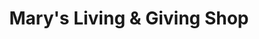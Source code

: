 ---
title: "Mary's Living & Giving Shop"
url: /edinburgh/marys-living-und-giving-shop/
shop: Gebrauchtwaren
---
